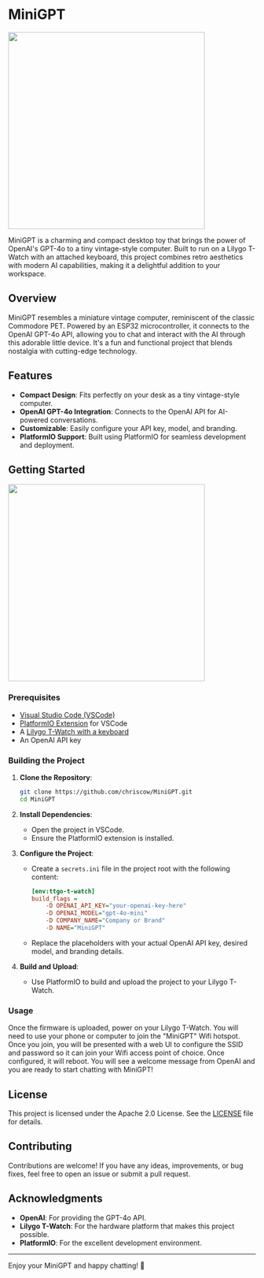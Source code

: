 # MiniGPT

<img src="https://chriscow-assets.sfo3.cdn.digitaloceanspaces.com/minigpt/minigpt-closeup.jpg" height="400">

MiniGPT is a charming and compact desktop toy that brings the power of OpenAI's GPT-4o to a tiny vintage-style computer. Built to run on a Lilygo T-Watch with an attached keyboard, this project combines retro aesthetics with modern AI capabilities, making it a delightful addition to your workspace.

## Overview

MiniGPT resembles a miniature vintage computer, reminiscent of the classic Commodore PET. Powered by an ESP32 microcontroller, it connects to the OpenAI GPT-4o API, allowing you to chat and interact with the AI through this adorable little device. It's a fun and functional project that blends nostalgia with cutting-edge technology.

## Features

- **Compact Design**: Fits perfectly on your desk as a tiny vintage-style computer.
- **OpenAI GPT-4o Integration**: Connects to the OpenAI API for AI-powered conversations.
- **Customizable**: Easily configure your API key, model, and branding.
- **PlatformIO Support**: Built using PlatformIO for seamless development and deployment.

## Getting Started

<img src="https://chriscow-assets.sfo3.cdn.digitaloceanspaces.com/minigpt/minigpt-desktop-toy.jpg" height="400">

### Prerequisites

- [Visual Studio Code (VSCode)](https://code.visualstudio.com/)
- [PlatformIO Extension](https://platformio.org/install/ide?install=vscode) for VSCode
- A [Lilygo T-Watch with a keyboard](https://www.aliexpress.us/item/3256804521965718.html)
- An OpenAI API key

### Building the Project

1. **Clone the Repository**:
   ```bash
   git clone https://github.com/chriscow/MiniGPT.git
   cd MiniGPT
   ```

2. **Install Dependencies**:
   - Open the project in VSCode.
   - Ensure the PlatformIO extension is installed.

3. **Configure the Project**:
   - Create a `secrets.ini` file in the project root with the following content:
     ```ini
     [env:ttgo-t-watch]
     build_flags = 
         -D OPENAI_API_KEY="your-openai-key-here"
         -D OPENAI_MODEL="gpt-4o-mini"
         -D COMPANY_NAME="Company or Brand"
         -D NAME="MiniGPT"
     ```
   - Replace the placeholders with your actual OpenAI API key, desired model, and branding details.

4. **Build and Upload**:
   - Use PlatformIO to build and upload the project to your Lilygo T-Watch.

### Usage

Once the firmware is uploaded, power on your Lilygo T-Watch. You will need to use your phone or computer to join the "MiniGPT" Wifi hotspot. Once you join, you will be presented with a web UI to configure the SSID and password so it can join your Wifi access point of choice.  Once configured, it will reboot.  You will see a welcome message from OpenAI and you are ready to start chatting with MiniGPT! 

## License

This project is licensed under the Apache 2.0 License. See the [LICENSE](LICENSE) file for details.

## Contributing

Contributions are welcome! If you have any ideas, improvements, or bug fixes, feel free to open an issue or submit a pull request.

## Acknowledgments

- **OpenAI**: For providing the GPT-4o API.
- **Lilygo T-Watch**: For the hardware platform that makes this project possible.
- **PlatformIO**: For the excellent development environment.

---

Enjoy your MiniGPT and happy chatting! 🚀
